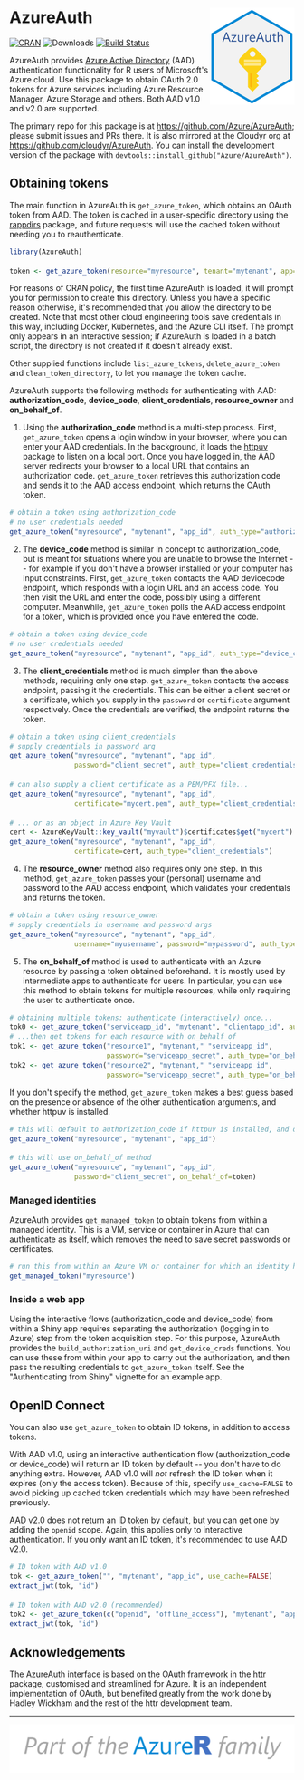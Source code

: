 # AzureAuth <img src="man/figures/logo.png" align="right" width=150 />

[![CRAN](https://www.r-pkg.org/badges/version/AzureAuth)](https://cran.r-project.org/package=AzureAuth)
![Downloads](https://cranlogs.r-pkg.org/badges/AzureAuth)
<a href="https://asiadatascience.visualstudio.com/AzureR/_build/latest?definitionId=2&branchName=master"><img src="https://asiadatascience.visualstudio.com/AzureR/_apis/build/status/Azure.AzureAuth?branchName=master" alt="Build Status" /></a>

AzureAuth provides [Azure Active Directory](https://docs.microsoft.com/azure/active-directory/develop/) (AAD) authentication functionality for R users of Microsoft's Azure cloud. Use this package to obtain OAuth 2.0 tokens for Azure services including Azure Resource Manager, Azure Storage and others. Both AAD v1.0 and v2.0 are supported.

The primary repo for this package is at https://github.com/Azure/AzureAuth; please submit issues and PRs there. It is also mirrored at the Cloudyr org at https://github.com/cloudyr/AzureAuth. You can install the development version of the package with `devtools::install_github("Azure/AzureAuth")`.

## Obtaining tokens

The main function in AzureAuth is `get_azure_token`, which obtains an OAuth token from AAD. The token is cached in a user-specific directory using the [rappdirs](https://github.com/r-lib/rappdirs) package, and future requests will use the cached token without needing you to reauthenticate.

```r
library(AzureAuth)

token <- get_azure_token(resource="myresource", tenant="mytenant", app="app_id", ...)
```

For reasons of CRAN policy, the first time AzureAuth is loaded, it will prompt you for permission to create this directory. Unless you have a specific reason otherwise, it's recommended that you allow the directory to be created. Note that most other cloud engineering tools save credentials in this way, including Docker, Kubernetes, and the Azure CLI itself. The prompt only appears in an interactive session; if AzureAuth is loaded in a batch script, the directory is not created if it doesn't already exist.

Other supplied functions include `list_azure_tokens`, `delete_azure_token` and `clean_token_directory`, to let you manage the token cache.

AzureAuth supports the following methods for authenticating with AAD: **authorization_code**, **device_code**, **client_credentials**, **resource_owner** and **on_behalf_of**.

1. Using the **authorization_code** method is a multi-step process. First, `get_azure_token` opens a login window in your browser, where you can enter your AAD credentials. In the background, it loads the [httpuv](https://github.com/rstudio/httpuv) package to listen on a local port. Once you have logged in, the AAD server redirects your browser to a local URL that contains an authorization code. `get_azure_token` retrieves this authorization code and sends it to the AAD access endpoint, which returns the OAuth token.

```r
# obtain a token using authorization_code
# no user credentials needed
get_azure_token("myresource", "mytenant", "app_id", auth_type="authorization_code")
```

2. The **device_code** method is similar in concept to authorization_code, but is meant for situations where you are unable to browse the Internet -- for example if you don't have a browser installed or your computer has input constraints. First, `get_azure_token` contacts the AAD devicecode endpoint, which responds with a login URL and an access code. You then visit the URL and enter the code, possibly using a different computer. Meanwhile, `get_azure_token` polls the AAD access endpoint for a token, which is provided once you have entered the code.

```r
# obtain a token using device_code
# no user credentials needed
get_azure_token("myresource", "mytenant", "app_id", auth_type="device_code")
```

3. The **client_credentials** method is much simpler than the above methods, requiring only one step. `get_azure_token` contacts the access endpoint, passing it the credentials. This can be either a client secret or a certificate, which you supply in the `password` or `certificate` argument respectively. Once the credentials are verified, the endpoint returns the token.

```r
# obtain a token using client_credentials
# supply credentials in password arg
get_azure_token("myresource", "mytenant", "app_id",
                password="client_secret", auth_type="client_credentials")

# can also supply a client certificate as a PEM/PFX file...
get_azure_token("myresource", "mytenant", "app_id",
                certificate="mycert.pem", auth_type="client_credentials")

# ... or as an object in Azure Key Vault
cert <- AzureKeyVault::key_vault("myvault")$certificates$get("mycert")
get_azure_token("myresource", "mytenant", "app_id",
                certificate=cert, auth_type="client_credentials")
```

4. The **resource_owner** method also requires only one step. In this method, `get_azure_token` passes your (personal) username and password to the AAD access endpoint, which validates your credentials and returns the token.

```r
# obtain a token using resource_owner
# supply credentials in username and password args
get_azure_token("myresource", "mytenant", "app_id",
                username="myusername", password="mypassword", auth_type="resource_owner")
```

5. The **on_behalf_of** method is used to authenticate with an Azure resource by passing a token obtained beforehand. It is mostly used by intermediate apps to authenticate for users. In particular, you can use this method to obtain tokens for multiple resources, while only requiring the user to authenticate once.

```r
# obtaining multiple tokens: authenticate (interactively) once...
tok0 <- get_azure_token("serviceapp_id", "mytenant", "clientapp_id", auth_type="authorization_code")
# ...then get tokens for each resource with on_behalf_of
tok1 <- get_azure_token("resource1", "mytenant," "serviceapp_id",
                        password="serviceapp_secret", auth_type="on_behalf_of", on_behalf_of=tok0)
tok2 <- get_azure_token("resource2", "mytenant," "serviceapp_id",
                        password="serviceapp_secret", auth_type="on_behalf_of", on_behalf_of=tok0)
```

If you don't specify the method, `get_azure_token` makes a best guess based on the presence or absence of the other authentication arguments, and whether httpuv is installed.

```r
# this will default to authorization_code if httpuv is installed, and device_code if not
get_azure_token("myresource", "mytenant", "app_id")

# this will use on_behalf_of method
get_azure_token("myresource", "mytenant", "app_id",
                password="client_secret", on_behalf_of=token)
```

### Managed identities

AzureAuth provides `get_managed_token` to obtain tokens from within a managed identity. This is a VM, service or container in Azure that can authenticate as itself, which removes the need to save secret passwords or certificates.

```r
# run this from within an Azure VM or container for which an identity has been setup
get_managed_token("myresource")
```

### Inside a web app

Using the interactive flows (authorization_code and device_code) from within a Shiny app requires separating the authorization (logging in to Azure) step from the token acquisition step. For this purpose, AzureAuth provides the `build_authorization_uri` and `get_device_creds` functions. You can use these from within your app to carry out the authorization, and then pass the resulting credentials to `get_azure_token` itself. See the "Authenticating from Shiny" vignette for an example app.

## OpenID Connect

You can also use `get_azure_token` to obtain ID tokens, in addition to access tokens.

With AAD v1.0, using an interactive authentication flow (authorization_code or device_code) will return an ID token by default -- you don't have to do anything extra. However, AAD v1.0 will _not_ refresh the ID token when it expires (only the access token). Because of this, specify `use_cache=FALSE` to avoid picking up cached token credentials which may have been refreshed previously.

AAD v2.0 does not return an ID token by default, but you can get one by adding the `openid` scope. Again, this applies only to interactive authentication. If you only want an ID token, it's recommended to use AAD v2.0.

```r
# ID token with AAD v1.0
tok <- get_azure_token("", "mytenant", "app_id", use_cache=FALSE)
extract_jwt(tok, "id")

# ID token with AAD v2.0 (recommended)
tok2 <- get_azure_token(c("openid", "offline_access"), "mytenant", "app_id", version=2)
extract_jwt(tok, "id")
```

## Acknowledgements

The AzureAuth interface is based on the OAuth framework in the [httr](https://github.com/r-lib/httr) package, customised and streamlined for Azure. It is an independent implementation of OAuth, but benefited greatly from the work done by Hadley Wickham and the rest of the httr development team.

----
<p align="center"><a href="https://github.com/Azure/AzureR"><img src="https://github.com/Azure/AzureR/raw/master/images/logo2.png" width=800 /></a></p>

